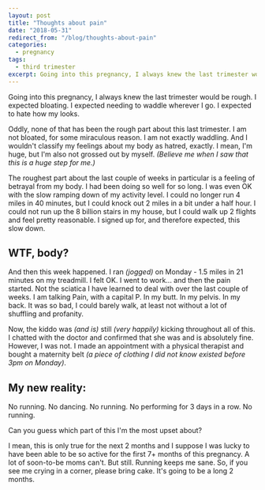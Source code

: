 ```yaml
---
layout: post
title: "Thoughts about pain"
date: "2018-05-31"
redirect_from: "/blog/thoughts-about-pain"
categories:
  - pregnancy
tags:
  - third trimester
excerpt: Going into this pregnancy, I always knew the last trimester would be rough.
---
```


Going into this pregnancy, I always knew the last trimester would be rough. I expected bloating. I expected needing to waddle wherever I go. I expected to hate how my looks.

Oddly, none of that has been the rough part about this last trimester. I am not bloated, for some miraculous reason. I am not exactly waddling. And I wouldn't classify my feelings about my body as hatred, exactly. I mean, I'm huge, but I'm also not grossed out by myself. _(Believe me when I saw that this is a huge step for me.)_

The roughest part about the last couple of weeks in particular is a feeling of betrayal from my body. I had been doing so well for so long. I was even OK with the slow ramping down of my activity level. I could no longer run 4 miles in 40 minutes, but I could knock out 2 miles in a bit under a half hour. I could not run up the 8 billion stairs in my house, but I could walk up 2 flights and feel pretty reasonable. I signed up for, and therefore expected, this slow down.

## WTF, body?

And then this week happened. I ran _(jogged)_ on Monday - 1.5 miles in 21 minutes on my treadmill. I felt OK. I went to work... and then the pain started. Not the sciatica I have learned to deal with over the last couple of weeks. I am talking Pain, with a capital P. In my butt. In my pelvis. In my back. It was so bad, I could barely walk, at least not without a lot of shuffling and profanity.

Now, the kiddo was _(and is)_ still _(very happily)_ kicking throughout all of this. I chatted with the doctor and confirmed that she was and is absolutely fine. However, I was not. I made an appointment with a physical therapist and bought a maternity belt _(a piece of clothing I did not know existed before 3pm on Monday)_.

## My new reality:

No running. No dancing. No running. No performing for 3 days in a row. No running.

Can you guess which part of this I'm the most upset about?

I mean, this is only true for the next 2 months and I suppose I was lucky to have been able to be so active for the first 7+ months of this pregnancy. A lot of soon-to-be moms can't. But still. Running keeps me sane. So, if you see me crying in a corner, please bring cake. It's going to be a long 2 months.
